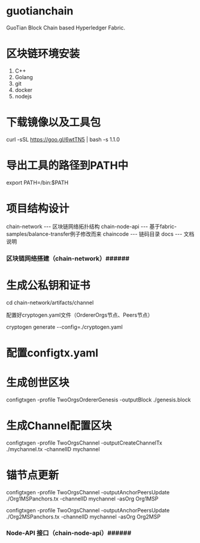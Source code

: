 # guotianchain
GuoTian Block Chain based Hyperledger Fabric.

# 区块链环境安装
1. C++
2. Golang
3. git
4. docker
5. nodejs


# 下载镜像以及工具包

curl -sSL https://goo.gl/6wtTN5 | bash -s 1.1.0


# 导出工具的路径到PATH中
export PATH=<path to download location>/bin:$PATH


# 项目结构设计
chain-network   --- 区块链网络拓扑结构
chain-node-api  --- 基于fabric-samples/balance-transfer例子修改而来
chaincode       --- 链码目录
docs            --- 文档说明  


### 区块链网络搭建（chain-network）######
# 生成公私钥和证书
cd chain-network/artifacts/channel

配置好cryptogen.yaml文件（OrdererOrgs节点、Peers节点）

cryptogen generate --config=./cryptogen.yaml

# 配置configtx.yaml

# 生成创世区块
configtxgen -profile TwoOrgsOrdererGenesis -outputBlock ./genesis.block

# 生成Channel配置区块
configtxgen -profile TwoOrgsChannel -outputCreateChannelTx ./mychannel.tx -channelID mychannel

# 锚节点更新
configtxgen -profile TwoOrgsChannel -outputAnchorPeersUpdate ./Org1MSPanchors.tx -channelID mychannel -asOrg Org1MSP

configtxgen -profile TwoOrgsChannel -outputAnchorPeersUpdate ./Org2MSPanchors.tx -channelID mychannel -asOrg Org2MSP


### Node-API 接口（chain-node-api）######































